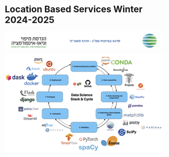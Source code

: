 # Location Based Services Winter 2024-2025

![Workshop Banner](images/course_logo_2025.png)

![Workshop Banner](images/python_ds_stack.png)
